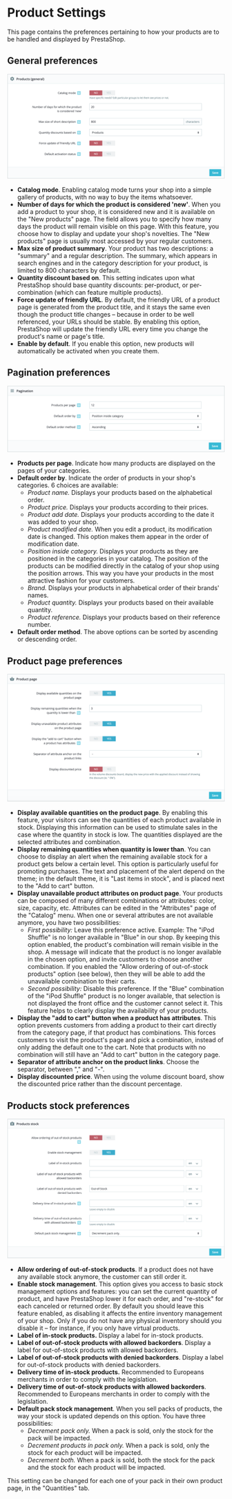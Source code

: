 # Product Settings

This page contains the preferences pertaining to how your products are to be handled and displayed by PrestaShop.

## General preferences <a id="ProductSettings-Generalpreferences"></a>

![](../../../.gitbook/assets/64225486.png)

* **Catalog mode**. Enabling catalog mode turns your shop into a simple gallery of products, with no way to buy the items whatsoever.
* **Number of days for which the product is considered 'new'**. When you add a product to your shop, it is considered new and it is available on the "New products" page. The field allows you to specify how many days the product will remain visible on this page. With this feature, you choose how to display and update your shop's novelties. The "New products" page is usually most accessed by your regular customers.
* **Max size of product summary**. Your product has two descriptions: a "summary" and a regular description. The summary, which appears in search engines and in the category description for your product, is limited to 800 characters by default.
* **Quantity discount based on**. This setting indicates upon what PrestaShop should base quantity discounts: per-product, or per-combination \(which can feature multiple products\).
* **Force update of friendly URL**. By default, the friendly URL of a product page is generated from the product title, and it stays the same even though the product title changes – because in order to be well referenced, your URLs should be stable. By enabling this option, PrestaShop will update the friendly URL every time you change the product's name or page's title.
* **Enable by default**.  If you enable this option, new products will automatically be activated when you create them.

## Pagination preferences <a id="ProductSettings-Paginationpreferences"></a>

![](../../../.gitbook/assets/64225489%20%284%29.png)

* **Products per page**. Indicate how many products are displayed on the pages of your categories.
* **Default order by**. Indicate the order of products in your shop's categories. 6 choices are available:
  * _Product name._ Displays your products based on the alphabetical order.
  * _Product price._ Displays your products according to their prices.
  * _Product add date._ Displays your products according to the date it was added to your shop.
  * _Product modified date._ When you edit a product, its modification date is changed. This option makes them appear in the order of modification date.
  * _Position inside category._ Displays your products as they are positioned in the categories in your catalog. The position of the products can be modified directly in the catalog of your shop using the position arrows. This way you have your products in the most attractive fashion for your customers.
  * _Brand._ Displays your products in alphabetical order of their brands' names.
  * _Product quantity._ Displays your products based on their available quantity.
  * _Product reference._ Displays your products based on their reference number.
* **Default order method**. The above options can be sorted by ascending or descending order.

## Product page preferences <a id="ProductSettings-Productpagepreferences"></a>

![](../../../.gitbook/assets/64225488%20%281%29.png)

* **Display available quantities on the product page**. By enabling this feature, your visitors can see the quantities of each product available in stock. Displaying this information can be used to stimulate sales in the case where the quantity in stock is low. The quantities displayed are the selected attributes and combination.
* **Display remaining quantities when quantity is lower than**. You can choose to display an alert when the remaining available stock for a product gets below a certain level. This option is particularly useful for promoting purchases. The text and placement of the alert depend on the theme; in the default theme, it is "Last items in stock", and is placed next to the "Add to cart" button.
* **Display unavailable product attributes on product page**. Your products can be composed of many different combinations or attributes: color, size, capacity, etc. Attributes can be edited in the "Attributes" page of the "Catalog" menu. When one or several attributes are not available anymore, you have two possibilities:
  * _First possibility:_ Leave this preference active. Example: The "iPod Shuffle" is no longer available in "Blue" in our shop. By keeping this option enabled, the product's combination will remain visible in the shop. A message will indicate that the product is no longer available in the chosen option, and invite customers to choose another combination. If you enabled the "Allow ordering of out-of-stock products" option \(see below\), then they will be able to add the unavailable combination to their carts.
  * _Second possibility:_ Disable this preference. If the "Blue" combination of the "iPod Shuffle" product is no longer available, that selection is not displayed the front office and the customer cannot select it. This feature helps to clearly display the availability of your products.
* **Display the "add to cart" button when a product has attributes**. This option prevents customers from adding a product to their cart directly from the category page, if that product has combinations. This forces customers to visit the product's page and pick a combination, instead of only adding the default one to the cart. Note that products with no combination will still have an "Add to cart" button in the category page.
* **Separator of attribute anchor on the product links**. Choose the separator, between "," and "-".
* **Display discounted price**. When using the volume discount board, show the discounted price rather than the discount percentage.

## Products stock preferences <a id="ProductSettings-Productsstockpreferences"></a>

![](../../../.gitbook/assets/64225490.png)

* **Allow ordering of out-of-stock products**. If a product does not have any available stock anymore, the customer can still order it.
* **Enable stock management**. This option gives you access to basic stock management options and features: you can set the current quantity of product, and have PrestaShop lower it for each order, and "re-stock" for each canceled or returned order. By default you should leave this feature enabled, as disabling it affects the entire inventory management of your shop. Only if you do not have any physical inventory should you disable it – for instance, if you only have virtual products.
* **Label of in-stock products.** Display a label for in-stock products.
* **Label of out-of-stock products with allowed backorders**. Display a label for out-of-stock products with allowed backorders.
* **Label of out-of-stock products with denied backorders**. Display a label for out-of-stock products with denied backorders.
* **Delivery time of in-stock products.** Recommended to Europeans merchants in order to comply with the legislation.
* **Delivery time of out-of-stock products with allowed backorders**. Recommended to Europeans merchants in order to comply with the legislation.
* **Default pack stock management**. When you sell packs of products, the way your stock is updated depends on this option. You have three possibilities:
  * _Decrement pack only._ When a pack is sold, only the stock for the pack will be impacted.
  * _Decrement products in pack only._ When a pack is sold, only the stock for each product will be impacted.
  * _Decrement both._ When a pack is sold, both the stock for the pack and the stock for each product will be impacted.

This setting can be changed for each one of your pack in their own product page, in the "Quantities" tab.

